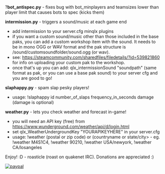 ?<strong>bot_antispec.py</strong> - fixes bug with bot_minplayers and teamsizes lower than player limit that causes bots to spec (kicks them)

<strong>intermission.py</strong> - triggers a sound/music at each game end
- add intermission to your server.cfg minqlx plugins
- if you want a custom sound/music other than those included in the base paks, you can add a custom workshop item with the sound. It needs to be in mono OGG or WAV format and the pak structure is /sound/customsoundfolder/sound.ogg (or wav).
- see: https://steamcommunity.com/sharedfiles/filedetails/?id=539821860 for info on uploading your custom pak to the workshop.
- once that's up you can add: qlx_intermissionSound "soundpath" (same format as pak, or you can use a base pak sound) to your server cfg and you are good to go!

<strong>slaphappy.py</strong> - spam slap pesky players!
- usage: !slaphappy id number_of_slaps frequency_in_seconds damage (damage is optional)

<strong>weather.py</strong> - lets you check weather and forecast in-game!
- you will need an API key (free) from https://www.wunderground.com/weather/api/d/login.html
- set qlx_WeatherUndergroundKey "YOURAPIKEYHERE" in your server.cfg
- usage: !weather (postal or zip code) or (countryname or state/city> - eg. !weather M4S1C4, !weather 90210, !weather USA/newyork, !weather CA/losangeles

Enjoy! :D - roasticle (roast on quakenet IRC). Donations are appreciated :)


[![paypal](https://www.paypalobjects.com/en_US/i/btn/btn_donateCC_LG.gif)](https://www.paypal.com/cgi-bin/webscr?cmd=_s-xclick&hosted_button_id=L4PCX7WVF4L7G)
